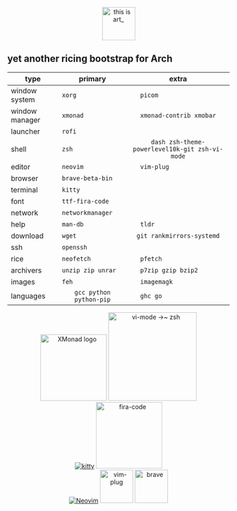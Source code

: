 <p align="center">
<img src="https://raw.githubusercontent.com/nils-trubkin/tia/main/tia.png" height="75" alt="this is art_">
</p>

## yet another ricing bootstrap for Arch

| type           | primary               | extra                 |
| ---------------|:---------------------:|:---------------------:|
| window system  |` xorg                 `|` picom                 `|
| window manager |` xmonad                `|` xmonad-contrib xmobar `|
| launcher       |` rofi                  `|                       |
| shell          |` zsh                   `|` dash zsh-theme-powerlevel10k-git zsh-vi-mode `|
| editor         |` neovim                `|` vim-plug              `|
| browser        |` brave-beta-bin        `|                       |
| terminal       |` kitty                 `|                       |
| font           |` ttf-fira-code         `|                       |
| network        |` networkmanager        `|                       |
| help           |` man-db                `|` tldr                  `|
| download       |` wget                  `|` git rankmirrors-systemd `|
| ssh            |` openssh               `|                       |
| rice           |` neofetch              `|` pfetch                `|
| archivers      |` unzip zip unrar       `|` p7zip gzip bzip2      `|
| images         |` feh                   `|` imagemagk             `|
| languages      |` gcc python python-pip `|` ghc go                `|

<p align="center">
  <a href="https://github.com/xmonad/xmonad"><img alt="XMonad logo" src="https://xmonad.org/images/logo-wrapped.svg" height=150></a>
    <a href="https://github.com/jeffreytse/zsh-vi-mode">
    <img alt="vi-mode →~ zsh" src="https://user-images.githubusercontent.com/9413601/103399068-46bfcb80-4b7a-11eb-8741-86cff3d85a69.png" height="200">
  </a>
  <br>
  <a href="https://github.com/kovidgoyal/kitty"><img src="https://sw.kovidgoyal.net/kitty/_static/kitty.svg" alt="kitty"></a>
  <a href="https://github.com/tonsky/FiraCode"><img src="https://raw.githubusercontent.com/tonsky/FiraCode/master/extras/logo.svg" height="150" alt="fira-code"></a>
  <br>
  <a href="https://github.com/neovim/neovim"><img src="https://raw.githubusercontent.com/neovim/neovim.github.io/master/logos/neovim-logo-300x87.png" alt="Neovim"></a>
  <a href="https://github.com/junegunn/vim-plug"><img src="https://raw.githubusercontent.com/junegunn/vim-plug/master/plug.png" height="75" alt="vim-plug"></a>
  <a href="https://github.com/brave/brave-browser"><img src="https://brave.com/static-assets/images/brave-logo.svg" height="75" alt="brave"></a>
</p>
